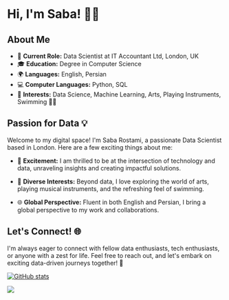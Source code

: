 # Hi, I'm Saba! 👋🌟

## About Me
- 💼 **Current Role:** Data Scientist at IT Accountant Ltd, London, UK
- 🎓 **Education:** Degree in Computer Science
- 🌍 **Languages:** English, Persian
- 💻 **Computer Languages:** Python, SQL 
- 🎨 **Interests:** Data Science, Machine Learning, Arts, Playing Instruments, Swimming 🏊‍♀️

## Passion for Data 💡

Welcome to my digital space! I'm Saba Rostami, a passionate Data Scientist based in London. Here are a few exciting things about me:

- 🚀 **Excitement:** I am thrilled to be at the intersection of technology and data, unraveling insights and creating impactful solutions.

- 🌈 **Diverse Interests:** Beyond data, I love exploring the world of arts, playing musical instruments, and the refreshing feel of swimming.

- 🌐 **Global Perspective:** Fluent in both English and Persian, I bring a global perspective to my work and collaborations.

## Let's Connect! 🌐

I'm always eager to connect with fellow data enthusiasts, tech enthusiasts, or anyone with a zest for life. Feel free to reach out, and let's embark on exciting data-driven journeys together! 🚀




[![GitHub stats](https://github-readme-stats.vercel.app/api?username=Saba-Rostami&show_icons=true&theme=jolly)](https://github.com/Saba-Rostami/github-readme-stats)

<img src="[https://www.linkedin.com/in/]/experience?username=[saba-rostami-0026b6187]" />


